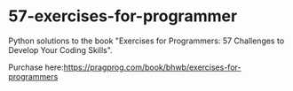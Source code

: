 # 57-exercises-for-programmer

Python solutions to the book "Exercises for Programmers: 57 Challenges to Develop Your Coding Skills".

Purchase here:https://pragprog.com/book/bhwb/exercises-for-programmers 

